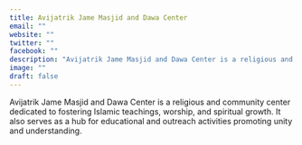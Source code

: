 ```yaml
---
title: Avijatrik Jame Masjid and Dawa Center
email: ""
website: ""
twitter: ""
facebook: ""
description: "Avijatrik Jame Masjid and Dawa Center is a religious and community center dedicated to fostering Islamic teachings, worship, and spiritual growth. It also serves as a hub for educational and outreach activities promoting unity and understanding."
image: ""
draft: false
---
```


Avijatrik Jame Masjid and Dawa Center is a religious and community center dedicated to fostering Islamic teachings, worship, and spiritual growth. It also serves as a hub for educational and outreach activities promoting unity and understanding.
